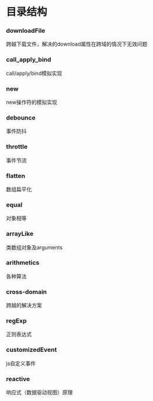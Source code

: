 # 目录结构
### downloadFile
  跨越下载文件，解决<a>的download属性在跨域的情况下无效问题
### call_apply_bind
  call/apply/bind模拟实现
### new
  new操作符的模拟实现
### debounce
  事件防抖
### throttle
  事件节流
### flatten
  数组扁平化
### equal
  对象相等
### arrayLike
  类数组对象及arguments
### arithmetics
  各种算法
### cross-domain
  跨越的解决方案
### regExp
  正则表达式
### customizedEvent
  js自定义事件
### reactive
  响应式（数据驱动视图）原理